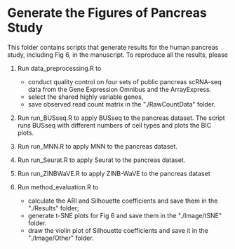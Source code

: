 # Generate the Figures of Pancreas Study

This folder contains scripts that generate results for the human pancreas study, including Fig 6, in the manuscript. To reproduce all the results, please

1. Run data_preprocessing.R to 
	- conduct quality control on four sets of public pancreas scRNA-seq data from the Gene Expression Omnibus and the ArrayExpress.
	- select the shared highly variable genes,
	- save observed read count matrix in the "./RawCountData" folder.

2. Run run_BUSseq.R to apply BUSseq to the pancreas dataset. The script runs BUSseq with different numbers of cell types and plots the BIC plots.

3. Run run_MNN.R to apply MNN to the pancreas dataset.

4. Run run_Seurat.R to apply Seurat to the pancreas dataset.

5. Run run_ZINBWaVE.R to apply ZINB-WaVE to the pancreas dataset

6. Run method_evaluation.R to
	- calculate the ARI and Silhouette coefficients and save them in the "./Results" folder; 
	- generate t-SNE plots for Fig 6 and save them in the "./Image/tSNE" folder.
	- draw the violin plot of Silhouette coefficients and save it in the "./Image/Other" folder.